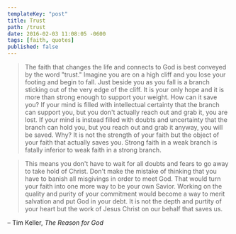 ```yaml
---
templateKey: "post"
title: Trust
path: /trust
date: 2016-02-03 11:08:05 -0600
tags: [faith, quotes]
published: false
---
```


> The faith that changes the life and connects to God is best conveyed by the word "trust." Imagine you are on a high cliff and you lose your footing and begin to fall. Just beside you as you fall is a branch sticking out of the very edge of the cliff. It is your only hope and it is more than strong enough to support your weight. How can it save you? If your mind is filled with intellectual certainty that the branch can support you, but you don't actually reach out and grab it, you are lost. If your mind is instead filled with doubts and uncertainty that the branch can hold you, but you reach out and grab it anyway, you will be saved. Why? It is not the strength of your faith but the object of your faith that actually saves you. Strong faith in a weak branch is fatally inferior to weak faith in a strong branch.

> This means you don't have to wait for all doubts and fears to go away to take hold of Christ. Don't make the mistake of thinking that you have to banish all misgivings in order to meet God. That would turn your faith into one more way to be your own Savior. Working on the quality and purity of your commitment would become a way to merit salvation and put God in your debt. It is not the depth and purtity of your heart but the work of Jesus Christ on our behalf that saves us.

– Tim Keller, _The Reason for God_
